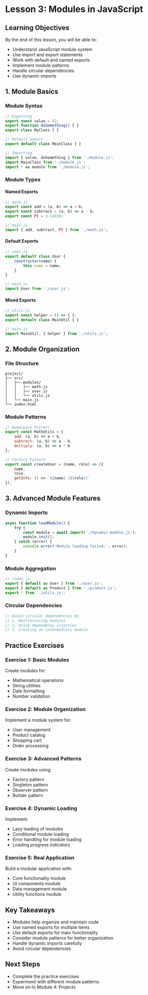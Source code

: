 # Lesson 3: Modules in JavaScript

## Learning Objectives
By the end of this lesson, you will be able to:
- Understand JavaScript module system
- Use import and export statements
- Work with default and named exports
- Implement module patterns
- Handle circular dependencies
- Use dynamic imports

## 1. Module Basics

### Module Syntax
```javascript
// Exporting
export const value = 42;
export function doSomething() { }
export class MyClass { }

// Default export
export default class MainClass { }

// Importing
import { value, doSomething } from './module.js';
import MainClass from './module.js';
import * as module from './module.js';
```

### Module Types

#### Named Exports
```javascript
// math.js
export const add = (a, b) => a + b;
export const subtract = (a, b) => a - b;
export const PI = 3.14159;

// main.js
import { add, subtract, PI } from './math.js';
```

#### Default Exports
```javascript
// user.js
export default class User {
    constructor(name) {
        this.name = name;
    }
}

// main.js
import User from './user.js';
```

#### Mixed Exports
```javascript
// utils.js
export const helper = () => { };
export default class MainUtil { }

// main.js
import MainUtil, { helper } from './utils.js';
```

## 2. Module Organization

### File Structure
```
project/
├── src/
│   ├── modules/
│   │   ├── math.js
│   │   ├── user.js
│   │   └── utils.js
│   └── main.js
└── index.html
```

### Module Patterns
```javascript
// Namespace Pattern
export const MathUtils = {
    add: (a, b) => a + b,
    subtract: (a, b) => a - b,
    multiply: (a, b) => a * b
};

// Factory Pattern
export const createUser = (name, role) => ({
    name,
    role,
    getInfo: () => `${name} (${role})`
});
```

## 3. Advanced Module Features

### Dynamic Imports
```javascript
async function loadModule() {
    try {
        const module = await import('./dynamic-module.js');
        module.init();
    } catch (error) {
        console.error('Module loading failed:', error);
    }
}
```

### Module Aggregation
```javascript
// index.js
export { default as User } from './user.js';
export { default as Product } from './product.js';
export * from './utils.js';
```

### Circular Dependencies
```javascript
// Avoid circular dependencies by:
// 1. Restructuring modules
// 2. Using dependency injection
// 3. Creating an intermediary module
```

## Practice Exercises

### Exercise 1: Basic Modules
Create modules for:
- Mathematical operations
- String utilities
- Date formatting
- Number validation

### Exercise 2: Module Organization
Implement a module system for:
- User management
- Product catalog
- Shopping cart
- Order processing

### Exercise 3: Advanced Patterns
Create modules using:
- Factory pattern
- Singleton pattern
- Observer pattern
- Builder pattern

### Exercise 4: Dynamic Loading
Implement:
- Lazy loading of modules
- Conditional module loading
- Error handling for module loading
- Loading progress indicators

### Exercise 5: Real Application
Build a modular application with:
- Core functionality module
- UI components module
- Data management module
- Utility functions module

## Key Takeaways
- Modules help organize and maintain code
- Use named exports for multiple items
- Use default exports for main functionality
- Consider module patterns for better organization
- Handle dynamic imports carefully
- Avoid circular dependencies

## Next Steps
- Complete the practice exercises
- Experiment with different module patterns
- Move on to Module 4: Projects 